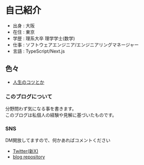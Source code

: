 # 自己紹介

- 出身 : 大阪
- 在住 : 東京
- 学歴 : 理系大卒 理学学士(数学)
- 仕事 : ソフトウェアエンジニア/エンジニアリングマネージャー
- 言語 : TypeScript/Next.js

## 色々

- [人生のコツとか](/tips.md)

### このブログについて

分野問わず気になる事を書きます。  
このブログは私個人の経験や見解に基づいたものです。  

### SNS

DM開放してますので、何かあればコメントください

- [Twitter(新X)](https://twitter.com/kou_sia)
- [blog repository](https://github.com/kou-sia/blog/issues)
